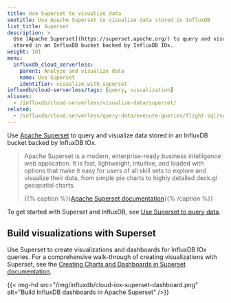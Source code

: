 ```yaml
---
title: Use Superset to visualize data
seotitle: Use Apache Superset to visualize data stored in InfluxDB
list_title: Superset
description: >
  Use [Apache Superset](https://superset.apache.org/) to query and visualize data
  stored in an InfluxDB bucket backed by InfluxDB IOx.
weight: 101
menu:
  influxdb_cloud_serverless:
    parent: Analyze and visualize data
    name: Use Superset
    identifier: visualize_with_superset
influxdb/cloud-serverless/tags: [query, visualization]
aliases:
  - /influxdb/cloud-serverless/visualize-data/superset/
related:
  - /influxdb/cloud-serverless/query-data/execute-queries/flight-sql/superset/
---
```


Use [Apache Superset](https://superset.apache.org/) to query and visualize data
stored in an InfluxDB bucket backed by InfluxDB IOx.

> Apache Superset is a modern, enterprise-ready business intelligence web application.
> It is fast, lightweight, intuitive, and loaded with options that make it easy for
> users of all skill sets to explore and visualize their data, from simple pie
> charts to highly detailed deck.gl geospatial charts.
>
> {{% caption %}}[Apache Superset documentation](https://superset.apache.org/docs/intro){{% /caption %}}

To get started with Superset and InfluxDB, see [Use Superset to query data](/influxdb/cloud-serverless/query-data/execute-queries/flight-sql/superset/).
## Build visualizations with Superset

Use Superset to create visualizations and dashboards for InfluxDB IOx queries.
For a comprehensive walk-through of creating visualizations with
Superset, see the [Creating Charts and Dashboards in Superset documentation](https://superset.apache.org/docs/creating-charts-dashboards/creating-your-first-dashboard).

{{< img-hd src="/img/influxdb/cloud-iox-superset-dashboard.png" alt="Build InfluxDB dashboards in Apache Superset" />}}
